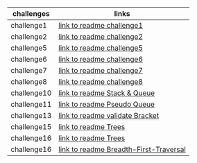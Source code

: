 | challenges  | links                                                 |
|-------------|-------------------------------------------------------|
| challenge1  | [link to readme challenge1](READMEcc1.md)             |
| challenge2  | [link to readme challenge2](READMEcc2.md)             |
| challenge5  | [link to readme challenge5](readmecc5.md)             |
| challenge6  | [link to readme challenge6](readmecc6.md)             |
| challenge7  | [link to readme challenge7](readmecc7.md)             |
| challenge8  | [link to readme challenge8](README8.md)               |
| challenge10 | [link to readme Stack & Queue](ReadmeDS.md)           |
| challenge11 | [link to readme Pseudo Queue](ReadmePS.md)            |   
| challenge13 | [link to readme validate Bracket](README13.md)        |
| challenge15 | [link to readme Trees](README15.md)                   |
| challenge16 | [link to readme Trees](README16.md)                   |
| challenge16 | [link to readme Breadth-First-Traversal](README17.md) |

